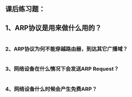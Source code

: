## 课后练习题：

## 1、ARP协议是用来做什么用的？

```markdown

```



### 2、ARP协议为何不能穿越路由器，到达其它广播域？

```markdown

```



### 3、网络设备在什么情况下会发送ARP Request？

```markdown

```



### 4、网络设备什么时候会产生免费ARP？